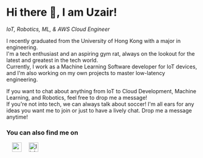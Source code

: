 # Hi there 👋, I am Uzair!
_IoT, Robotics, ML, & AWS Cloud Engineer_

I recently graduated from the University of Hong Kong with a major in engineering.  
I'm a tech enthusiast and an aspiring gym rat, always on the lookout for the latest and greatest in the tech world.  
Currently, I work as a Machine Learning Software developer for IoT devices, and I'm also working on my own projects to master low-latency engineering.

If you want to chat about anything from IoT to Cloud Development, Machine Learning, and Robotics, feel free to drop me a message!  
If you're not into tech, we can always talk about soccer! I'm all ears for any ideas you want me to join or just to have a lively chat. Drop me a message anytime!

### You can also find me on

[<img src='https://cdn.jsdelivr.net/npm/simple-icons@v3/icons/gmail.svg' alt='gmail' height='25px' style="padding-left: 15px">](mailto:ubcasim@googlemail.com)
[<img src='https://cdn.jsdelivr.net/npm/simple-icons@3.0.1/icons/linkedin.svg' alt='linkedin' height='25px' style="padding-left: 15px">](https://www.linkedin.com/in/uzair-bin-asim/)

<!-- ### My GitHub stats

[![Uzair's github stats](https://github-readme-stats.vercel.app/api?username=uzair05&count_private=true&show_icons=true&theme=dracula)](https://github.com/Uzair05) -->





<!--
This is a ✨ _special_ ✨ repository because its `README.md` (this file) appears on your GitHub profile.

Here are some ideas to get you started:

- 🔭 I’m currently working on ...
- 🌱 I’m currently learning ...
- 👯 I’m looking to collaborate on ...
- 🤔 I’m looking for help with ...
- 💬 Ask me about ...
- 📫 How to reach me: ...
- 😄 Pronouns: ...
- ⚡ Fun fact: ...
-->
